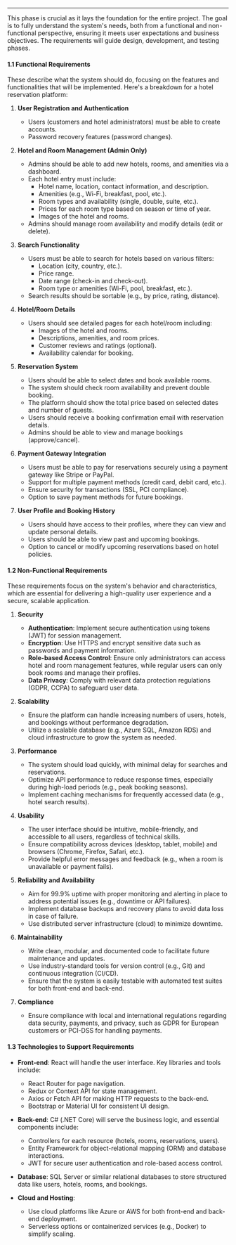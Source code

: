 
---

This phase is crucial as it lays the foundation for the entire project. The goal is to fully understand the system's needs, both from a functional and non-functional perspective, ensuring it meets user expectations and business objectives. The requirements will guide design, development, and testing phases.

#### **1.1 Functional Requirements**

These describe what the system should do, focusing on the features and functionalities that will be implemented. Here's a breakdown for a hotel reservation platform:

1. **User Registration and Authentication**
    
    - Users (customers and hotel administrators) must be able to create accounts.
    - Password recovery features (password changes).
    
1. **Hotel and Room Management (Admin Only)**
    
    - Admins should be able to add new hotels, rooms, and amenities via a dashboard.
    - Each hotel entry must include:
        - Hotel name, location, contact information, and description.
        - Amenities (e.g., Wi-Fi, breakfast, pool, etc.).
        - Room types and availability (single, double, suite, etc.).
        - Prices for each room type based on season or time of year.
        - Images of the hotel and rooms.
    - Admins should manage room availability and modify details (edit or delete).
    
1. **Search Functionality**
    
    - Users must be able to search for hotels based on various filters:
        - Location (city, country, etc.).
        - Price range.
        - Date range (check-in and check-out).
        - Room type or amenities (Wi-Fi, pool, breakfast, etc.).
    - Search results should be sortable (e.g., by price, rating, distance).
    
1. **Hotel/Room Details**
    
    - Users should see detailed pages for each hotel/room including:
        - Images of the hotel and rooms.
        - Descriptions, amenities, and room prices.
        - Customer reviews and ratings (optional).
        - Availability calendar for booking.
    
1. **Reservation System**
    
    - Users should be able to select dates and book available rooms.
    - The system should check room availability and prevent double booking.
    - The platform should show the total price based on selected dates and number of guests.
    - Users should receive a booking confirmation email with reservation details.
    - Admins should be able to view and manage bookings (approve/cancel).
    
1. **Payment Gateway Integration**
    
    - Users must be able to pay for reservations securely using a payment gateway like Stripe or PayPal.
    - Support for multiple payment methods (credit card, debit card, etc.).
    - Ensure security for transactions (SSL, PCI compliance).
    - Option to save payment methods for future bookings.
    
1. **User Profile and Booking History**
    
    - Users should have access to their profiles, where they can view and update personal details.
    - Users should be able to view past and upcoming bookings.
    - Option to cancel or modify upcoming reservations based on hotel policies.

#### **1.2 Non-Functional Requirements**

These requirements focus on the system's behavior and characteristics, which are essential for delivering a high-quality user experience and a secure, scalable application.

1. **Security**
    
    - **Authentication**: Implement secure authentication using tokens (JWT) for session management.
    - **Encryption**: Use HTTPS and encrypt sensitive data such as passwords and payment information.
    - **Role-based Access Control**: Ensure only administrators can access hotel and room management features, while regular users can only book rooms and manage their profiles.
    - **Data Privacy**: Comply with relevant data protection regulations (GDPR, CCPA) to safeguard user data.
    
1. **Scalability**
    
    - Ensure the platform can handle increasing numbers of users, hotels, and bookings without performance degradation.
    - Utilize a scalable database (e.g., Azure SQL, Amazon RDS) and cloud infrastructure to grow the system as needed.
3. **Performance**
    
    - The system should load quickly, with minimal delay for searches and reservations.
    - Optimize API performance to reduce response times, especially during high-load periods (e.g., peak booking seasons).
    - Implement caching mechanisms for frequently accessed data (e.g., hotel search results).
    
1. **Usability**
    
    - The user interface should be intuitive, mobile-friendly, and accessible to all users, regardless of technical skills.
    - Ensure compatibility across devices (desktop, tablet, mobile) and browsers (Chrome, Firefox, Safari, etc.).
    - Provide helpful error messages and feedback (e.g., when a room is unavailable or payment fails).
    
1. **Reliability and Availability**
    
    - Aim for 99.9% uptime with proper monitoring and alerting in place to address potential issues (e.g., downtime or API failures).
    - Implement database backups and recovery plans to avoid data loss in case of failure.
    - Use distributed server infrastructure (cloud) to minimize downtime.
    
1. **Maintainability**
    
    - Write clean, modular, and documented code to facilitate future maintenance and updates.
    - Use industry-standard tools for version control (e.g., Git) and continuous integration (CI/CD).
    - Ensure that the system is easily testable with automated test suites for both front-end and back-end.
    
1. **Compliance**
    
    - Ensure compliance with local and international regulations regarding data security, payments, and privacy, such as GDPR for European customers or PCI-DSS for handling payments.

#### **1.3 Technologies to Support Requirements**

- **Front-end**: React will handle the user interface. Key libraries and tools include:
    
    - React Router for page navigation.
    - Redux or Context API for state management.
    - Axios or Fetch API for making HTTP requests to the back-end.
    - Bootstrap or Material UI for consistent UI design.
    
- **Back-end**: C# (.NET Core) will serve the business logic, and essential components include:
    
    - Controllers for each resource (hotels, rooms, reservations, users).
    - Entity Framework for object-relational mapping (ORM) and database interactions.
    - JWT for secure user authentication and role-based access control.
    
- **Database**: SQL Server or similar relational databases to store structured data like users, hotels, rooms, and bookings.
    
- **Cloud and Hosting**:
    
    - Use cloud platforms like Azure or AWS for both front-end and back-end deployment.
    - Serverless options or containerized services (e.g., Docker) to simplify scaling.